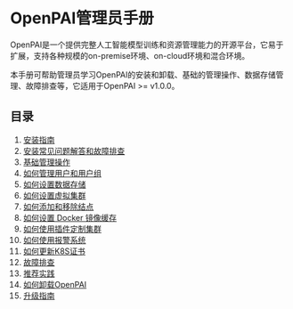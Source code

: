 # OpenPAI管理员手册

OpenPAI是一个提供完整人工智能模型训练和资源管理能力的开源平台，它易于扩展，支持各种规模的on-premise环境、on-cloud环境和混合环境。

本手册可帮助管理员学习OpenPAI的安装和卸载、基础的管理操作、数据存储管理、故障排查等，它适用于OpenPAI >= v1.0.0。

## 目录

1. [安装指南](./installation-guide.md)
2. [安装常见问题解答和故障排查](./installation-faqs-and-troubleshooting.md)
3. [基础管理操作](./basic-management-operations.md)
4. [如何管理用户和用户组](./how-to-manage-users-and-groups.md)
5. [如何设置数据存储](./how-to-set-up-storage.md)
6. [如何设置虚拟集群](./how-to-set-up-virtual-clusters.md)
7. [如何添加和移除结点](./how-to-add-and-remove-nodes.md)
8. [如何设置 Docker 镜像缓存](./how-to-set-up-docker-image-cache.md)
9. [如何使用插件定制集群](./how-to-customize-cluster-by-plugins.md)
10. [如何使用报警系统](./how-to-use-alert-system.md)
11. [如何更新K8S证书](./how-to-renew-k8s-cert.md)
12. [故障排查](./troubleshooting.md)
13. [推荐实践](./recommended-practice.md)
14. [如何卸载OpenPAI](./how-to-uninstall-openpai.md)
15. [升级指南](./upgrade-guide.md)
